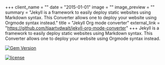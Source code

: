 +++
client_name = ""
date = "2015-01-01"
image = ""
image_preview = ""
summary = "Jekyll is a framework to easily deploy static websites using Markdown syntax. This Converter allows one to deploy  your website using Orgmode syntax instead."
title = "Jekyll Org mode converter"
external_link = "https://github.com/tjaartvdwalt/jekyll-org-mode-converter"
+++
Jekyll is a framework to easily deploy static websites using Markdown syntax. This Converter allows one to deploy  your website using Orgmode syntax instead.

[![Gem Version](https://badge.fury.io/rb/jekyll-org-mode-converter.svg)](http://badge.fury.io/rb/jekyll-org-mode-converter) 

[![license](https://img.shields.io/badge/license-MIT-blue.svg)](http://opensource.org/licenses/MIT)

